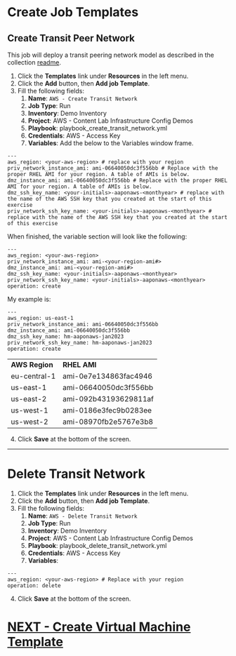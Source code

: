 <h1>Create Job Templates</h1>

<h2>Create Transit Peer Network</h2>

This job will deploy a transit peering network model as described in the collection [readme](https://github.com/ansible-content-lab/aws.infrastructure_config_demos/blob/main/roles/manage_transit_peered_networks/README.md).

1. Click the **Templates** link under **Resources** in the left menu.
2. Click the **Add** button, then **Add job Template**.
3. Fill the following fields:
    1. **Name**: ```AWS - Create Transit Network```
    2. **Job Type**: Run
    3. **Inventory**: Demo Inventory
    4. **Project**: AWS - Content Lab Infrastructure Config Demos
    5. **Playbook**: playbook_create_transit_network.yml
    6. **Credentials**: AWS - Access Key
    7. **Variables**: Add the below to the Variables window frame.

```
---
aws_region: <your-aws-region> # replace with your region
priv_network_instance_ami: ami-06640050dc3f556bb # Replace with the proper RHEL AMI for your region. A table of AMIs is below.
dmz_instance_ami: ami-06640050dc3f556bb # Replace with the proper RHEL AMI for your region. A table of AMIs is below.
dmz_ssh_key_name: <your-initials>-aaponaws-<monthyear> # replace with the name of the AWS SSH key that you created at the start of this exercise
priv_network_ssh_key_name: <your-initials>-aaponaws-<monthyear> # replace with the name of the AWS SSH key that you created at the start of this exercise
```

When finished, the variable section will look like the following:

```
---
aws_region: <your-aws-region>
priv_network_instance_ami: ami-<your-region-ami#>
dmz_instance_ami: ami-<your-region-ami#>
dmz_ssh_key_name: <your-initials>-aaponaws-<monthyear>
priv_network_ssh_key_name: <your-initials>-aaponaws-<monthyear>
operation: create
```

My example is:

```
---
aws_region: us-east-1
priv_network_instance_ami: ami-06640050dc3f556bb
dmz_instance_ami: ami-06640050dc3f556bb
dmz_ssh_key_name: hm-aaponaws-jan2023
priv_network_ssh_key_name: hm-aaponaws-jan2023
operation: create
```

<table>
  <tr>
   <td><strong>AWS Region</strong>
   </td>
   <td><strong>RHEL AMI</strong>
   </td>
  </tr>
  <tr>
   <td>eu-central-1
   </td>
   <td>ami-0e7e134863fac4946
   </td>
  </tr>
  <tr>
   <td>us-east-1
   </td>
   <td>ami-06640050dc3f556bb
   </td>
  </tr>
  <tr>
   <td>us-east-2
   </td>
   <td>ami-092b43193629811af
   </td>
  </tr>
  <tr>
   <td>us-west-1
   </td>
   <td>ami-0186e3fec9b0283ee
   </td>
  </tr>
  <tr>
   <td>us-west-2
   </td>
   <td>ami-08970fb2e5767e3b8
   </td>
  </tr>
</table>

4. Click **Save** at the bottom of the screen.
***
<h1>Delete Transit Network</h1>

1. Click the **Templates** link under **Resources** in the left menu.
2. Click the **Add** button, then **Add job Template**.
3. Fill the following fields:
    1. **Name**:  ```AWS - Delete Transit Network```
    2. **Job Type**: Run
    3. **Inventory**: Demo Inventory
    4. **Project**: AWS - Content Lab Infrastructure Config Demos
    5. **Playbook**: playbook_delete_transit_network.yml
    6. **Credentials**: AWS - Access Key
    7. **Variables**:

```
---
aws_region: <your-aws-region> # Replace with your region
operation: delete
```


4. Click **Save** at the bottom of the screen.

# [NEXT - Create Virtual Machine Template](page10.md)

